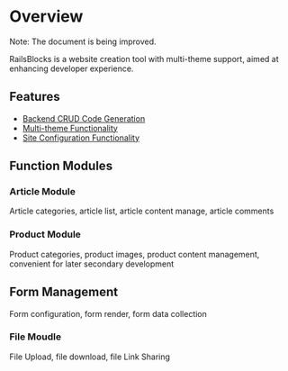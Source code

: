 # Overview

Note: The document is being improved.

RailsBlocks is a website creation tool with multi-theme support, aimed at enhancing developer experience.

## Features

* [Backend CRUD Code Generation](crud.md)
* [Multi-theme Functionality](theme-feature.md)
* [Site Configuration Functionality](site-settings-feature.md)

## Function Modules

### Article Module

Article categories, article list, article content manage, article comments

### Product Module

Product categories, product images, product content management, convenient for later secondary development

## Form Management

Form configuration, form render, form data collection

### File Moudle

File Upload, file download, file Link Sharing